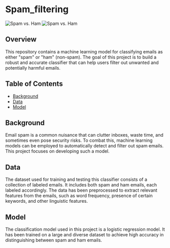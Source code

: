 # Spam_filtering

![Spam vs. Ham](https://img.shields.io/badge/Spam-vs.-Red)
![Spam vs. Ham](https://img.shields.io/badge/Ham-vs.-Green)

## Overview

This repository contains a machine learning model for classifying emails as either "spam" or "ham" (non-spam). The goal of this project is to build a robust and accurate classifier that can help users filter out unwanted and potentially harmful emails.

## Table of Contents

- [Background](#background)
- [Data](#data)
- [Model](#model)

## Background

Email spam is a common nuisance that can clutter inboxes, waste time, and sometimes even pose security risks. To combat this, machine learning models can be employed to automatically detect and filter out spam emails. This project focuses on developing such a model.

## Data

The dataset used for training and testing this classifier consists of a collection of labeled emails. It includes both spam and ham emails, each labeled accordingly. The data has been preprocessed to extract relevant features from the emails, such as word frequency, presence of certain keywords, and other linguistic features.

## Model

The classification model used in this project is a logistic regression model. It has been trained on a large and diverse dataset to achieve high accuracy in distinguishing between spam and ham emails.
